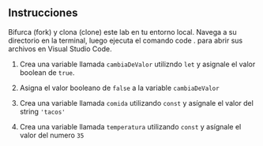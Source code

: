 ## Instrucciones

Bifurca (fork) y clona (clone) este lab en tu entorno local. Navega a su directorio en la terminal, luego ejecuta el comando code . para abrir sus archivos en Visual Studio Code.

1. Crea una variable llamada `cambiaDeValor` utilizndo `let` y asignale el valor boolean de `true`.


2. Asigna el valor booleano de `false` a la variable `cambiaDeValor`


3. Crea una variable llamada `comida` utilizando `const` y asígnale el valor del string `'tacos'`


4. Crea una variable llamada `temperatura` utilizando `const` y asígnale el valor del numero `35`

